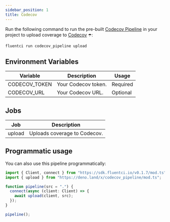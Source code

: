 ```yaml
---
sidebar_position: 1
title: Codecov
---
```


Run the following command to run the pre-built [Codecov Pipeline](https://github.com/fluent-ci-templates/codecov-pipeline) in your project to upload coverage to [Codecov](https://about.codecov.io/) ☂️:

```bash
fluentci run codecov_pipeline upload
```

## Environment Variables

| Variable      | Description         | Usage    |
|---------------|---------------------|----------|
| CODECOV_TOKEN | Your Codecov token. | Required |
| CODECOV_URL   | Your Codecov URL.   | Optional |

## Jobs

| Job     | Description                      |
|---------|----------------------------------|
| upload  | Uploads coverage to Codecov.     |

## Programmatic usage

You can also use this pipeline programmatically:

```typescript
import { Client, connect } from "https://sdk.fluentci.io/v0.1.7/mod.ts";
import { upload } from "https://deno.land/x/codecov_pipeline/mod.ts";

function pipeline(src = ".") {
  connect(async (client: Client) => {
    await upload(client, src);
  });
}

pipeline();

```
